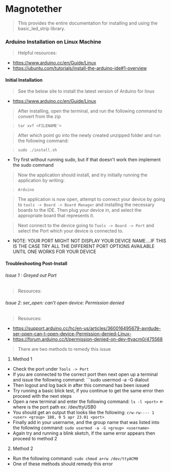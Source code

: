 # Magnotether 
> This provides the entire documentation for installing and using the basic_led_strip library. 

### Arduino Installation on Linux Machine
> Helpful resources:
  * https://www.arduino.cc/en/Guide/Linux
  * https://ubuntu.com/tutorials/install-the-arduino-ide#1-overview

#### Initial Installation
> See the below site to install the latest version of Arduino for linux
  * https://www.arduino.cc/en/Guide/Linux
 
> After installing, open the terminal, and run the following command to convert from the zip

> ```tar xvf <FILENAME'>```

> After which point go into the newly created unzipped folder and run the following command:

> ```sudo ./install.sh```
  * Try first without running sudo, but if that doesn't work then implement the sudo command

> Now the application should install, and try initially running the application by writing:

> ```Arduino```

> The application is now open, attempt to connect your device by going to ```tools -> Board -> Board Manager``` and installing the necessary boards to the IDE. Then plug your device in, and select the appropriate board that represents it.

> Next connect to the device going to ```Tools -> Board -> Port``` and select the Port which your device is connected to.
 * NOTE: YOUR PORT MIGHT NOT DISPLAY YOUR DEVICE NAME....IF THIS IS THE CASE TRY ALL THE DIFFERENT PORT OPTIONS AVAILABLE UNTIL ONE WORKS FOR YOUR DEVICE

#### Troubleshooting Post-Install
###### Issue 1 : Greyed out Port
> Resources:

###### Issue 2: ser_open: can't open device: Permission denied
> Resources:
 * https://support.arduino.cc/hc/en-us/articles/360016495679-avrdude-ser-open-can-t-open-device-Permission-denied-Linux-
 * https://forum.arduino.cc/t/permission-denied-on-dev-ttyacm0/475568
>  There are two methods to remedy this issue
 1. Method 1
  * Check the port under ```Tools -> Port```
  * If you are connected to the correct port then next open up a terminal and issue the following command:
        ```sudo usermod -a -G dialout <username>
  * Then logout and log back in after this command has been issued
  * Try running a basic blick test, if you continue to get the same error then proceed with the next steps
  * Open a new terminal and enter the following command:
        ```ls -l <port>``` <- where <port> is the port path ex: /dev/ttyUSB0
  * You should get an output that looks like the following:
        ```crw-rw---- 1 <user> <group> 188, 0 5 apr 23.01 <port>```
  * Finally add in your username, and the group name that was listed into the following command:
        ```sudo usermod -a -G <group> <username>```
  * Again try and running a blink sketch, if the same error appears then proceed to method 2
 
 2. Method 2
  *  Run the following command:
        ```sudo chmod a+rw /dev/ttyACM0```
  * One of these methods should remedy this error
>  


>  

